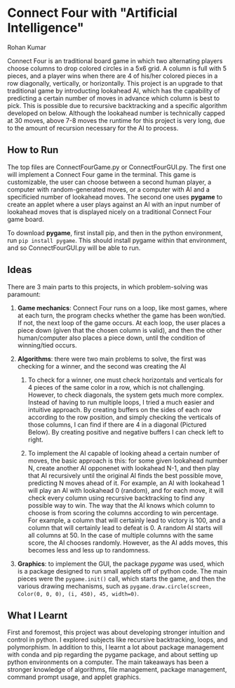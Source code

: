 # Connect Four with "Artificial Intelligence"
Rohan Kumar

Connect Four is an traditional board game in which two alternating players choose columns to drop colored circles in a 5x6 grid. A column is full with 5 pieces, and a player wins when there are 4 of his/her colored pieces in a row diagonally, vertically, or horizontally. This project is an upgrade to that traditional game by introducting lookahead AI, which has the capability of predicting a certain number of moves in advance which column is best to pick. This is possible due to recursive backtracking and a specific algorithm developed on below. Although the lookahead number is technically capped at 30 moves, above 7-8 moves the runtime for this project is very long, due to the amount of recursion necessary for the AI to process.

## How to Run

The top files are ConnectFourGame.py or ConnectFourGUI.py. The first one will implement a Connect Four game in the terminal. This game is customizable, the user can choose between a second human player, a computer with random-generated moves, or a computer with AI and a specificied number of lookahead moves. The second one uses **pygame** to create an applet where a user plays against an AI with an input number of lookahead moves that is displayed nicely on a traditional Connect Four game board.

To download **pygame**, first install pip, and then in the python environment, run
`pip install pygame`.
This should install pygame within that environment, and so ConnectFourGUI.py will be able to run.

## Ideas

There are 3 main parts to this projects, in which problem-solving was paramount:

1. **Game mechanics**: Connect Four runs on a loop, like most games, where at each turn, the program checks whether the game has been won/tied. If not, the next loop of the game occurs. At each loop, the user places a piece down (given that the chosen column is valid), and then the other human/computer also places a piece down, until the condition of winning/tied occurs.

2. **Algorithms**: there were two main problems to solve, the first was checking for a winner, and the second was creating the AI

    1. To check for a winner, one must check horizontals and verticals for 4 pieces of the same color in a row, which is not challenging. However, to check diagonals, the system gets much more complex. Instead of having to run multiple loops, I tried a much easier and intuitive approach. By creating buffers on the sides of each row according to the row position, and simply checking the verticals of those columns, I can find if there are 4 in a diagonal (Pictured Below). By creating positive and negative buffers I can check left to right.
    
    2. To implement the AI capable of looking ahead a certain number of moves, the basic approach is this: for some given lookahead number N, create another AI opponenet with lookahead N-1, and then play that AI recursively until the original AI finds the best possible move, predicting N moves ahead of it. For example, an AI with lookahead 1 will play an AI with lookahead 0 (random), and for each move, it will check every column using recursive backtracking to find any possible way to win. The way that the AI knows which column to choose is from scoring the columns according to win percentage. For example, a column that will certainly lead to victory is 100, and a column that will certainly lead to defeat is 0. A random AI starts will all columns at 50. In the case of multiple columns with the same score, the AI chooses randomly. However, as the AI adds moves, this becomes less and less up to randomness.
    
3. **Graphics**: to implement the GUI, the package *pygame* was used, which is a package designed to run small applets off of python code. The main pieces were the `pygame.init()` call, which starts the game, and then the various drawing mechanisms, such as `pygame.draw.circle(screen, Color(0, 0, 0), (i, 450), 45, width=0)`.


## What I Learnt

First and foremost, this project was about developing stronger intuition and control in python. I explored subjects like recursive backtracking, loops, and polymorphism. In addition to this, I learnt a lot about package management with conda and pip regarding the pygame package, and about setting up python environments on a computer. The main takeaways has been a stronger knowledge of algorithms, file management, package management, command prompt usage, and applet graphics.


